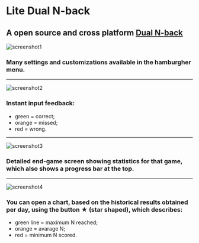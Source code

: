 # Lite Dual N-back
## A open source and cross platform [Dual N-back](https://4skinskywalker.github.io/Lite-Dual_N-back/)
![screenshot1](https://lh3.googleusercontent.com/-67MfE-CsJ6w/WHEOR18nKXI/AAAAAAAADlU/T7h9CaF5IwgjOIBN5mBEBBj5ss8CJ2eFACLcB/s1600/dualN-back.png)

### Many settings and customizations available in the hamburgher menu.

- - - -
![screenshot2](https://lh3.googleusercontent.com/-3SUzS0nTTGE/WHikXa6Hp5I/AAAAAAAADl8/k2dIQ7r85a0v_FU4QgwaKoJ-N9eoaknjQCLcB/s1600/ldnb2.png)

### Instant input feedback: 
* green = correct; 
* orange = missed; 
* red = wrong.

- - - -
![screenshot3](https://lh3.googleusercontent.com/-ZTh7nRRef7s/WHiksT_EX6I/AAAAAAAADmA/efSxNzh2SGcjzH7EwrE5hxpARRwQnhUtACLcB/s1600/ldnb3.png)

### Detailed end-game screen showing statistics for that game, which also shows a progress bar at the top.

- - - -
![screenshot4](https://lh3.googleusercontent.com/-xHUeBF3ALe0/WHikzpBKXwI/AAAAAAAADmE/-gGMI2U40D0fkJfUfyTGCpRHsRDe8Va0wCLcB/s1600/ldnb5.png)

### You can open a chart, based on the historical results obtained per day, using the button ★ (star shaped), which describes:
* green line = maximum N reached; 
* orange = avarage N; 
* red = minimum N scored.
